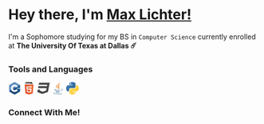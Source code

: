 # Hey there, I'm [Max Lichter!](https://iammaxlichter.com)

I'm a Sophomore studying for my BS in `Computer Science` currently enrolled at **The University Of Texas at Dallas ☄️**

### Tools and Languages

<img src="ProgramLanguages/cpp.png" width="25" > <img src="ProgramLanguages/html.png" width="25"> <img src="ProgramLanguages/css.png" width="25"> <img src="ProgramLanguages/java.png" width="25"> <img src="ProgramLanguages/python.png" width="25">

### Connect With Me!




